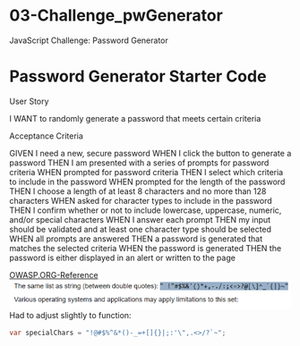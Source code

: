 # 03-Challenge_pwGenerator
JavaScript Challenge: Password Generator

# Password Generator Starter Code

User Story

I WANT to randomly generate a password that meets certain criteria

Acceptance Criteria

GIVEN I need a new, secure password
WHEN I click the button to generate a password
THEN I am presented with a series of prompts for password criteria
WHEN prompted for password criteria
THEN I select which criteria to include in the password
WHEN prompted for the length of the password
THEN I choose a length of at least 8 characters and no more than 128 characters
WHEN asked for character types to include in the password
THEN I confirm whether or not to include lowercase, uppercase, numeric, and/or special characters
WHEN I answer each prompt
THEN my input should be validated and at least one character type should be selected
WHEN all prompts are answered
THEN a password is generated that matches the selected criteria
WHEN the password is generated
THEN the password is either displayed in an alert or written to the page

[OWASP.ORG-Reference](https://owasp.org/www-community/password-special-characters)
![Alt text](assets/images/owasp.org-specialCharacter-Reference.png)
Had to adjust slightly to function: 
```java
var specialChars = "!@#$%^&*()-_=+[]{}|;:'\",.<>/?`~";
```
